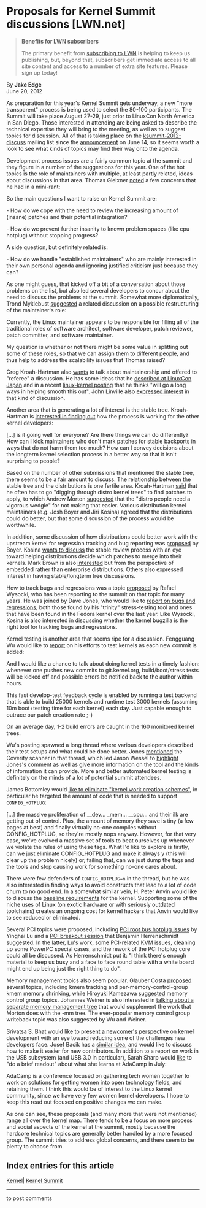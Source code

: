 # Proposals for Kernel Summit discussions [LWN.net]

> **Benefits for LWN subscribers**
> 
> The primary benefit from [subscribing to LWN](/Promo/nst-nag5/subscribe) is helping to keep us publishing, but, beyond that, subscribers get immediate access to all site content and access to a number of extra site features. Please sign up today! 

By **Jake Edge**  
June 20, 2012 

As preparation for this year's Kernel Summit gets underway, a new "more transparent" process is being used to select the 80-100 participants. The Summit will take place August 27-29, just prior to LinuxCon North America in San Diego. Those interested in attending are being asked to describe the technical expertise they will bring to the meeting, as well as to suggest topics for discussion. All of that is taking place on the [ksummit-2012-discuss](http://lists.linux-foundation.org/mailman/listinfo/ksummit-2012-discuss) mailing list since the [announcement](/Articles/502181/) on June 14, so it seems worth a look to see what kinds of topics may find their way onto the agenda. 

Development process issues are a fairly common topic at the summit and they figure in a number of the suggestions for this year. One of the hot topics is the role of maintainers with multiple, at least partly related, ideas about discussions in that area. Thomas Gleixner [noted](http://lists.linux-foundation.org/pipermail/ksummit-2012-discuss/2012-June/000027.html) a few concerns that he had in a mini-rant: 

So the main questions I want to raise on Kernel Summit are: 

\- How do we cope with the need to review the increasing amount of (insane) patches and their potential integration? 

\- How do we prevent further insanity to known problem spaces (like cpu hotplug) without stopping progress? 

A side question, but definitely related is: 

\- How do we handle "established maintainers" who are mainly interested in their own personal agenda and ignoring justified criticism just because they can? 

As one might guess, that kicked off a bit of a conversation about those problems on the list, but also led several developers to concur about the need to discuss the problems at the summit. Somewhat more diplomatically, Trond Myklebust [suggested](http://lists.linux-foundation.org/pipermail/ksummit-2012-discuss/2012-June/000066.html) a related discussion on a possible restructuring of the maintainer's role: 

Currently, the Linux maintainer appears to be responsible for filling all of the traditional roles of software architect, software developer, patch reviewer, patch committer, and software maintainer. 

My question is whether or not there might be some value in splitting out some of these roles, so that we can assign them to different people, and thus help to address the scalability issues that Thomas raised? 

Greg Kroah-Hartman also [wants](http://lists.linux-foundation.org/pipermail/ksummit-2012-discuss/2012-June/000128.html) to talk about maintainership and offered to "referee" a discussion. He has some ideas that he [described at LinuxCon Japan](/Articles/500443/) and in a recent [linux-kernel posting](/Articles/502486/) that he thinks "will go a long ways in helping smooth this out". John Linville also [expressed interest](http://lists.linux-foundation.org/pipermail/ksummit-2012-discuss/2012-June/000154.html) in that kind of discussion. 

Another area that is generating a lot of interest is the stable tree. Kroah-Hartman is [interested in finding out](http://lists.linux-foundation.org/pipermail/ksummit-2012-discuss/2012-June/000128.html) how the process is working for the other kernel developers: 

[...] is it going well for everyone? Are there things we can do differently? How can I kick maintainers who don't mark patches for stable backports in ways that do not harm them too much? How can I convey decisions about the longterm kernel selection process in a better way so that it isn't surprising to people? 

Based on the number of other submissions that mentioned the stable tree, there seems to be a fair amount to discuss. The relationship between the stable tree and the distributions is one fertile area. Kroah-Hartman [said](http://lists.linux-foundation.org/pipermail/ksummit-2012-discuss/2012-June/000131.html) that he often has to go "digging through distro kernel trees" to find patches to apply, to which Andrew Morton [suggested](http://lists.linux-foundation.org/pipermail/ksummit-2012-discuss/2012-June/000139.html) that the "distro people need a vigorous wedgie" for not making that easier. Various distribution kernel maintainers (e.g. Josh Boyer and Jiri Kosina) agreed that the distributions could do better, but that some discussion of the process would be worthwhile. 

In addition, some discussion of how distributions could better work with the upstream kernel for regression tracking and bug reporting was [proposed](http://lists.linux-foundation.org/pipermail/ksummit-2012-discuss/2012-June/000011.html) by Boyer. Kosina [wants to discuss](http://lists.linux-foundation.org/pipermail/ksummit-2012-discuss/2012-June/000016.html) the stable review process with an eye toward helping distributions decide which patches to merge into their kernels. Mark Brown is also [interested](http://lists.linux-foundation.org/pipermail/ksummit-2012-discuss/2012-June/000092.html) but from the perspective of embedded rather than enterprise distributions. Others also expressed interest in having stable/longterm tree discussions. 

How to track bugs and regressions was a topic [proposed](http://lists.linux-foundation.org/pipermail/ksummit-2012-discuss/2012-June/000007.html) by Rafael Wysocki, who has been reporting to the summit on that topic for many years. He was joined by Dave Jones, who would like to [report on bugs and regressions](http://lists.linux-foundation.org/pipermail/ksummit-2012-discuss/2012-June/000039.html), both those found by his "trinity" stress-testing tool and ones that have been found in the Fedora kernel over the last year. Like Wysocki, Kosina is also interested in discussing whether the kernel bugzilla is the right tool for tracking bugs and regressions. 

Kernel testing is another area that seems ripe for a discussion. Fengguang Wu would like to [report](http://lists.linux-foundation.org/pipermail/ksummit-2012-discuss/2012-June/000052.html) on his efforts to test kernels as each new commit is added: 

And I would like a chance to talk about doing kernel tests in a timely fashion: whenever one pushes new commits to git.kernel.org, build/boot/stress tests will be kicked off and possible errors be notified back to the author within hours. 

This fast develop-test feedback cycle is enabled by running a test backend that is able to build 25000 kernels and runtime test 3000 kernels (assuming 10m boot+testing time for each kernel) each day. Just capable enough to outrace our patch creation rate ;-) 

On an average day, 1-2 build errors are caught in the 160 monitored kernel trees. 

Wu's posting spawned a long thread where various developers described their test setups and what could be done better. Jones [mentioned](http://lists.linux-foundation.org/pipermail/ksummit-2012-discuss/2012-June/000182.html) the Coverity scanner in that thread, which led Jason Wessel to [highlight](http://lists.linux-foundation.org/pipermail/ksummit-2012-discuss/2012-June/000266.html) Jones's comment as well as give more information on the tool and the kinds of information it can provide. More and better automated kernel testing is definitely on the minds of a lot of potential summit attendees. 

James Bottomley would [like to eliminate "kernel work creation schemes"](http://lists.linux-foundation.org/pipermail/ksummit-2012-discuss/2012-June/000051.html), in particular he targeted the amount of code that is needed to support `CONFIG_HOTPLUG`: 

[...] the massive proliferation of __dev... _mem... __cpu... and their ilk are getting out of control. Plus, the amount of memory they save is tiny (a few pages at best) and finally virtually no-one compiles without CONFIG_HOTPLUG, so they're mostly nops anyway. However, for that very case, we've evolved a massive set of tools to beat ourselves up whenever we violate the rules of using these tags. What I'd like to explore is firstly, can we just eliminate CONFIG_HOTPLUG and make it always y (this will clear up the problem nicely) or, failing that, can we just dump the tags and the tools and stop causing work for something no-one cares about. 

There were few defenders of `CONFIG_HOTPLUG=n` in the thread, but he was also interested in finding ways to avoid constructs that lead to a lot of code churn to no good end. In a somewhat similar vein, H. Peter Anvin would like to discuss the [baseline requirements](http://lists.linux-foundation.org/pipermail/ksummit-2012-discuss/2012-June/000070.html) for the kernel. Supporting some of the niche uses of Linux (on exotic hardware or with seriously outdated toolchains) creates an ongoing cost for kernel hackers that Anvin would like to see reduced or eliminated. 

Several PCI topics were proposed, including [PCI root bus hotplug issues](http://lists.linux-foundation.org/pipermail/ksummit-2012-discuss/2012-June/000008.html) by Yinghai Lu and a [PCI breakout session](http://lists.linux-foundation.org/pipermail/ksummit-2012-discuss/2012-June/000025.html) that Benjamin Herrenschmidt suggested. In the latter, Lu's work, some PCI-related KVM issues, cleaning up some PowerPC special cases, and the rework of the PCI hotplug core could all be discussed. As Herrenschmidt put it: "I think there's enough material to keep us busy and a face to face round table with a white board might end up being just the right thing to do". 

Memory management topics also seem popular. Glauber Costa [proposed](http://lists.linux-foundation.org/pipermail/ksummit-2012-discuss/2012-June/000106.html) several topics, including kmem tracking and per-memory-control-group kmem memory shrinking, while Hiroyuki Kamezawa [suggested](http://lists.linux-foundation.org/pipermail/ksummit-2012-discuss/2012-June/000192.html) memory control group topics. Johannes Weiner is also interested in [talking about a separate memory management tree](http://lists.linux-foundation.org/pipermail/ksummit-2012-discuss/2012-June/000237.html) that would supplement the work that Morton does with the -mm tree. The ever-popular memory control group writeback topic was also suggested by Wu and Weiner. 

Srivatsa S. Bhat would like to [present a newcomer's perspective](http://lists.linux-foundation.org/pipermail/ksummit-2012-discuss/2012-June/000228.html) on kernel development with an eye toward reducing some of the challenges new developers face. Josef Bacik has a [similar idea](http://lists.linux-foundation.org/pipermail/ksummit-2012-discuss/2012-June/000239.html), and would like to discuss how to make it easier for new contributors. In addition to a report on work in the USB subsystem (and USB 3.0 in particular), Sarah Sharp would [like](http://lists.linux-foundation.org/pipermail/ksummit-2012-discuss/2012-June/000006.html) to "do a brief readout" about what she learns at AdaCamp in July: 

AdaCamp is a conference focused on gathering tech women together to work on solutions for getting women into open technology fields, and retaining them. I think this would be of interest to the Linux kernel community, since we have very few women kernel developers. I hope to keep this read out focused on positive changes we can make. 

As one can see, these proposals (and many more that were not mentioned) range all over the kernel map. There tends to be a focus on more process and social aspects of the kernel at the summit, mostly because the hardcore technical topics are generally better handled by a more focused group. The summit tries to address global concerns, and there seem to be plenty to choose from. 

  
Index entries for this article  
---  
[Kernel](/Kernel/Index)| [Kernel Summit](/Kernel/Index#Kernel_Summit)  
  


* * *

to post comments 

